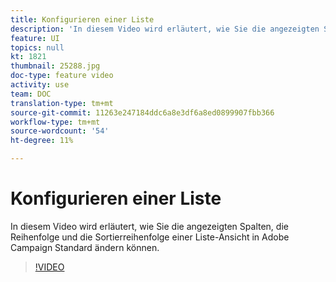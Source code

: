 ```yaml
---
title: Konfigurieren einer Liste
description: 'In diesem Video wird erläutert, wie Sie die angezeigten Spalten, die Reihenfolge und die Sortierreihenfolge einer Liste-Ansicht in Adobe Campaign Standard ändern können.  '
feature: UI
topics: null
kt: 1821
thumbnail: 25288.jpg
doc-type: feature video
activity: use
team: DOC
translation-type: tm+mt
source-git-commit: 11263e247184ddc6a8e3df6a8ed0899907fbb366
workflow-type: tm+mt
source-wordcount: '54'
ht-degree: 11%

---
```



# Konfigurieren einer Liste

In diesem Video wird erläutert, wie Sie die angezeigten Spalten, die Reihenfolge und die Sortierreihenfolge einer Liste-Ansicht in Adobe Campaign Standard ändern können.

>[!VIDEO](https://video.tv.adobe.com/v/25288/?quality=12)

